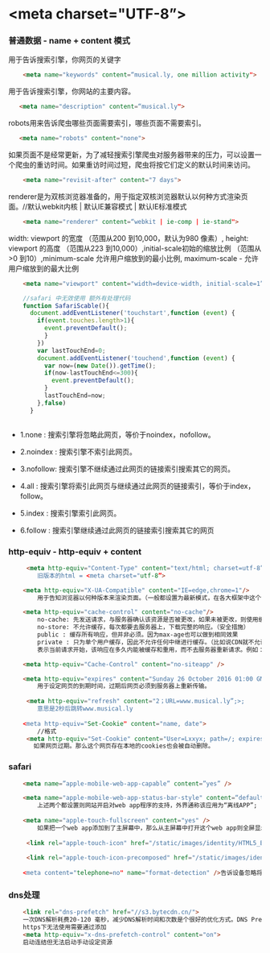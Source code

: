 # <meta charset="UTF-8”>
### 普通数据 - name + content 模式

用于告诉搜索引擎，你网页的关键字
```html
    <meta name="keywords" content=“musical.ly, one million activity">
```
用于告诉搜索引擎，你网站的主要内容。
```html
   <meta name="description" content=“musical.ly">
```
robots用来告诉爬虫哪些页面需要索引，哪些页面不需要索引。
```html
   <meta name="robots" content="none">
```
如果页面不是经常更新，为了减轻搜索引擎爬虫对服务器带来的压力，可以设置一个爬虫的重访时间。如果重访时间过短，爬虫将按它们定义的默认时间来访问。
```html
    <meta name="revisit-after" content="7 days">
```
renderer是为双核浏览器准备的，用于指定双核浏览器默认以何种方式渲染页面。//默认webkit内核 | 默认IE兼容模式 | 默认IE标准模式
```html
    <meta name="renderer" content=“webkit | ie-comp | ie-stand"> 
```
width: viewport 的宽度 （范围从200 到10,000，默认为980 像素）, height: viewport 的高度 （范围从223 到10,000）,initial-scale初始的缩放比例 （范围从>0 到10）,minimum-scale 允许用户缩放到的最小比例, maximum-scale - 允许用户缩放到的最大比例
```html
    <meta name="viewport" content="width=device-width, initial-scale=1”>
```
```js
    //safari 中无效使用 额外有处理代码
    function SafariScable(){
      document.addEventListener('touchstart',function (event) {
        if(event.touches.length>1){
          event.preventDefault();
          }
        })
        var lastTouchEnd=0;
        document.addEventListener('touchend',function (event) {
          var now=(new Date()).getTime();
          if(now-lastTouchEnd<=300){
            event.preventDefault();
          }
          lastTouchEnd=now;
        },false)
      }
      
```
  - 1.none : 搜索引擎将忽略此网页，等价于noindex，nofollow。
    
   - 2.noindex : 搜索引擎不索引此网页。
    
   - 3.nofollow: 搜索引擎不继续通过此网页的链接索引搜索其它的网页。
    
   - 4.all : 搜索引擎将索引此网页与继续通过此网页的链接索引，等价于index，follow。
    
   - 5.index : 搜索引擎索引此网页。
   
   - 6.follow : 搜索引擎继续通过此网页的链接索引搜索其它的网页

### http-equiv - http-equiv + content
```html
     <meta http-equiv="Content-Type" content="text/html; charset=utf-8”>
        旧版本的html = <meta charset="utf-8”>

    <meta http-equiv="X-UA-Compatible" content="IE=edge,chrome=1"/>
        用于告知浏览器以何种版本来渲染页面。（一般都设置为最新模式，在各大框架中这个设置也很常见。）

    <meta http-equiv="cache-control" content="no-cache"/>
        no-cache: 先发送请求，与服务器确认该资源是否被更改，如果未被更改，则使用缓存。
        no-store: 不允许缓存，每次都要去服务器上，下载完整的响应。（安全措施）
        public : 缓存所有响应，但并非必须。因为max-age也可以做到相同效果
        private : 只为单个用户缓存，因此不允许任何中继进行缓存。（比如说CDN就不允许缓存private的响应maxage :    
        表示当前请求开始，该响应在多久内能被缓存和重用，而不去服务器重新请求。例如：max-age=60表示响应可以再缓存和重用 60 秒。

    <meta http-equiv="Cache-Control" content="no-siteapp" />

    <meta http-equiv="expires" content="Sunday 26 October 2016 01:00 GMT" />
        用于设定网页的到期时间，过期后网页必须到服务器上重新传输。
        
     <meta http-equiv="refresh" content="2；URL=www.musical.ly”;>;
        意思是2秒后跳转www.musical.ly
        
    <meta http-equiv="Set-Cookie" content="name, date">
        //格式
     <meta http-equiv="Set-Cookie" content="User=Lxxyx; path=/; expires=Sunday, 10-Jan-16 10:00:00 GMT"> 
       如果网页过期。那么这个网页存在本地的cookies也会被自动删除。
```
### safari

```html
    <meta name=”apple-mobile-web-app-capable” content=”yes” />

    <meta name="apple-mobile-web-app-status-bar-style" content=“default | black | black-translucent" />
        上述两个都设置则网站开启对web app程序的支持，外界通称该应用为“离线APP”;
        
    <meta name="apple-touch-fullscreen" content="yes" />
        如果把一个web app添加到了主屏幕中，那么从主屏幕中打开这个web app则全屏显示添加主屏幕
        
     <link rel="apple-touch-icon" href="/static/images/identity/HTML5_Badge_64.png" />
     
     <link rel="apple-touch-icon-precomposed" href="/static/images/identity/HTML5_Badge_64.png” />
     
    <meta content="telephone=no" name="format-detection" />告诉设备忽略将页面中的数字识别为电话号码
```

### dns处理

```html
    <link rel="dns-prefetch" href="//s3.bytecdn.cn/">
    一次DNS解析耗费20-120 毫秒，减少DNS解析时间和次数是个很好的优化方式。DNS Prefetching是具有此属性的域名不需要用户点击链接就在后台解析，而域名解析和内容载入是串行的网络操作，所以这个方式能减少用户的等待时间，提升用户体验。(chorme与firefox已经内置了这个用法无需自己额外添加， dns-prefetch需慎用，多页面重复DNS预解析会增加重复DNS查询次数)
    https下无法使用需要通过添加
    <meta http-equiv="x-dns-prefetch-control" content="on">
    启动连结但无法启动手动设定资源
```
   

